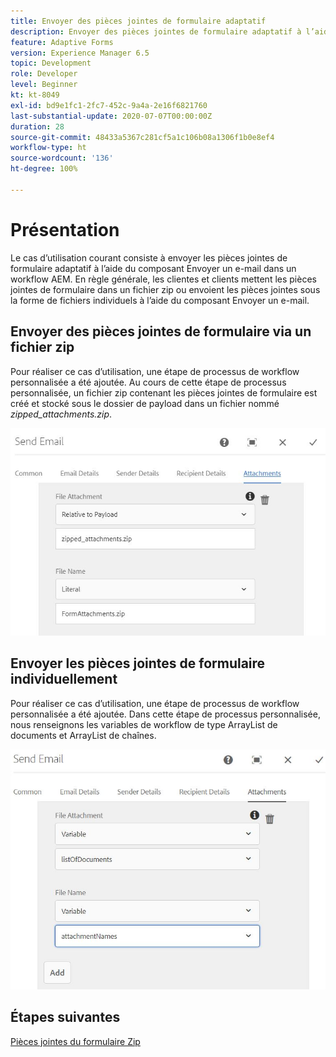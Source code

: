 ```yaml
---
title: Envoyer des pièces jointes de formulaire adaptatif
description: Envoyer des pièces jointes de formulaire adaptatif à l’aide du composant Envoyer un e-mail
feature: Adaptive Forms
version: Experience Manager 6.5
topic: Development
role: Developer
level: Beginner
kt: kt-8049
exl-id: bd9e1fc1-2fc7-452c-9a4a-2e16f6821760
last-substantial-update: 2020-07-07T00:00:00Z
duration: 28
source-git-commit: 48433a5367c281cf5a1c106b08a1306f1b0e8ef4
workflow-type: ht
source-wordcount: '136'
ht-degree: 100%

---
```


# Présentation



Le cas d’utilisation courant consiste à envoyer les pièces jointes de formulaire adaptatif à l’aide du composant Envoyer un e-mail dans un workflow AEM.
En règle générale, les clientes et clients mettent les pièces jointes de formulaire dans un fichier zip ou envoient les pièces jointes sous la forme de fichiers individuels à l’aide du composant Envoyer un e-mail.

## Envoyer des pièces jointes de formulaire via un fichier zip

Pour réaliser ce cas d’utilisation, une étape de processus de workflow personnalisée a été ajoutée. Au cours de cette étape de processus personnalisée, un fichier zip contenant les pièces jointes de formulaire est créé et stocké sous le dossier de payload dans un fichier nommé *zipped_attachments.zip*.

![send-form-attachments](assets/send-form-attachments.JPG)

## Envoyer les pièces jointes de formulaire individuellement

Pour réaliser ce cas d’utilisation, une étape de processus de workflow personnalisée a été ajoutée. Dans cette étape de processus personnalisée, nous renseignons les variables de workflow de type ArrayList de documents et ArrayList de chaînes.

![send-list-of-documents](assets/send-list-of-documents.JPG)

## Étapes suivantes

[Pièces jointes du formulaire Zip](./custom-process-step.md)
